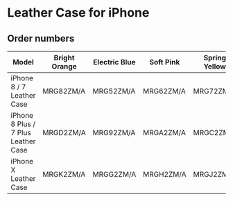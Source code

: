 # Leather Case for iPhone

## Order numbers

| Model | Bright Orange | Electric Blue | Soft Pink | Spring Yellow |
|-------|-----|-----|-----|-----|
| iPhone 8 / 7 Leather Case | MRG82ZM/A | MRG52ZM/A | MRG62ZM/A | MRG72ZM/A |
| iPhone 8 Plus / 7 Plus Leather Case | MRGD2ZM/A | MRG92ZM/A | MRGA2ZM/A | MRGC2ZM/A |
| iPhone X Leather Case | MRGK2ZM/A | MRGG2ZM/A | MRGH2ZM/A | MRGJ2ZM/A |
